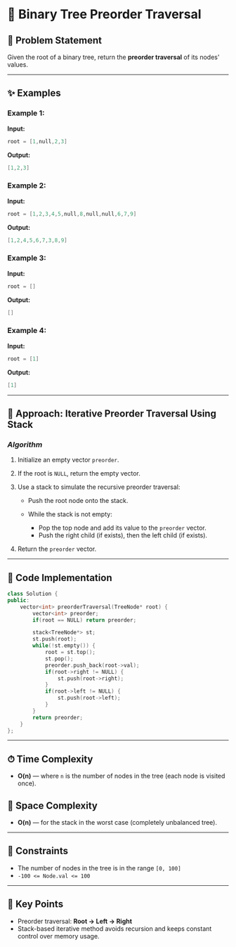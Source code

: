 # 🌲 Binary Tree Preorder Traversal

## 📝 Problem Statement

Given the root of a binary tree, return the **preorder traversal** of its nodes' values.

---

## ✨ Examples

### Example 1:

**Input:**

```cpp
root = [1,null,2,3]
```

**Output:**

```cpp
[1,2,3]
```

### Example 2:

**Input:**

```cpp
root = [1,2,3,4,5,null,8,null,null,6,7,9]
```

**Output:**

```cpp
[1,2,4,5,6,7,3,8,9]
```

### Example 3:

**Input:**

```cpp
root = []
```

**Output:**

```cpp
[]
```

### Example 4:

**Input:**

```cpp
root = [1]
```

**Output:**

```cpp
[1]
```

---

## 🚀 Approach: Iterative Preorder Traversal Using Stack

### *Algorithm*

1. Initialize an empty vector `preorder`.
2. If the root is `NULL`, return the empty vector.
3. Use a stack to simulate the recursive preorder traversal:

   * Push the root node onto the stack.
   * While the stack is not empty:

     * Pop the top node and add its value to the `preorder` vector.
     * Push the right child (if exists), then the left child (if exists).
4. Return the `preorder` vector.

---

## 🔢 Code Implementation

```cpp
class Solution {
public:
    vector<int> preorderTraversal(TreeNode* root) {
        vector<int> preorder;
        if(root == NULL) return preorder;

        stack<TreeNode*> st;
        st.push(root);
        while(!st.empty()) {
            root = st.top();
            st.pop();
            preorder.push_back(root->val);
            if(root->right != NULL) {
                st.push(root->right);
            }
            if(root->left != NULL) {
                st.push(root->left);
            }
        }
        return preorder;
    }
};
```

---

## ⏱ Time Complexity

* **O(n)** — where `n` is the number of nodes in the tree (each node is visited once).

## 💾 Space Complexity

* **O(n)** — for the stack in the worst case (completely unbalanced tree).

---

## 🔧 Constraints

* The number of nodes in the tree is in the range `[0, 100]`
* `-100 <= Node.val <= 100`

---

## 🌟 Key Points

* Preorder traversal: **Root → Left → Right**
* Stack-based iterative method avoids recursion and keeps constant control over memory usage.
